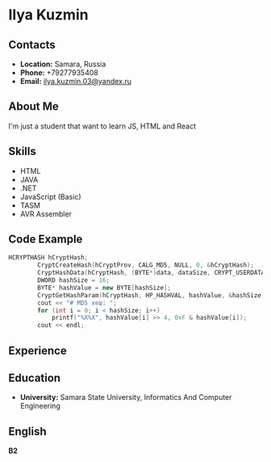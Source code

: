 # **Ilya Kuzmin**
## **Contacts**

* **Location:** Samara, Russia
* **Phone:** +79277935408
* **Email:** ilya.kuzmin.03@yandex.ru

## **About Me**

I'm just a student that want to learn JS, HTML and React

## **Skills**
* HTML
* JAVA
* .NET
* JavaScript (Basic)
* TASM
* AVR Assembler

## Code Example

```c++
HCRYPTHASH hCryptHash;
		CryptCreateHash(hCryptProv, CALG_MD5, NULL, 0, &hCryptHash);
		CryptHashData(hCryptHash, (BYTE*)data, dataSize, CRYPT_USERDATA);
		DWORD hashSize = 16;
		BYTE* hashValue = new BYTE[hashSize];
		CryptGetHashParam(hCryptHash, HP_HASHVAL, hashValue, &hashSize, 0);
		cout << "# MD5 хеш: ";
		for (int i = 0; i < hashSize; i++)
			printf("%X%X", hashValue[i] >> 4, 0xF & hashValue[i]);
		cout << endl;
```

## **Experience**

## **Education**

* **University:** Samara State University, Informatics And Computer Engineering

## **English**

**B2**
